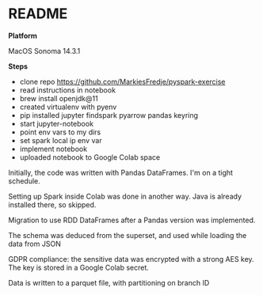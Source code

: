 # **README**

**Platform**

MacOS Sonoma 14.3.1


**Steps**

* clone repo https://github.com/MarkiesFredje/pyspark-exercise
* read instructions in notebook
* brew install openjdk@11
* created virtualenv with pyenv
* pip installed jupyter findspark pyarrow pandas keyring
* start jupyter-notebook
* point env vars to my dirs
* set spark local ip env var
* implement notebook
* uploaded notebook to Google Colab space


Initially, the code was written with Pandas DataFrames.
I'm on a tight schedule.

Setting up Spark inside Colab was done in another way.
Java is already installed there, so skipped.

Migration to use RDD DataFrames after a Pandas version was implemented.

The schema was deduced from the superset, and used while loading the data from JSON

GDPR compliance: the sensitive data was encrypted with a strong AES key. The key is stored in a Google Colab secret.

Data is written to a parquet file, with partitioning on branch ID




